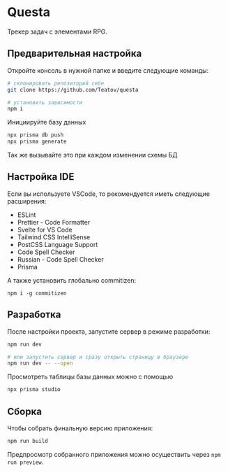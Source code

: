 # Questa

Трекер задач с элементами RPG.

## Предварительная настройка

Откройте консоль в нужной папке и введите следующие команды:

```bash
# склонировать репозиторий себе
git clone https://github.com/Teatov/questa

# установить зависимости
npm i
```
Инициируйте базу данных

```bash
npx prisma db push
npx prisma generate
```

Так же вызывайте это при каждом изменении схемы БД

## Настройка IDE

Если вы используете VSCode, то рекомендуется иметь следующие расширения:

- ESLint
- Prettier - Code Formatter
- Svelte for VS Code
- Tailwind CSS IntelliSense
- PostCSS Language Support
- Code Spell Checker
- Russian - Code Spell Checker
- Prisma

А также установить глобально commitizen:

```
npm i -g commitizen
```

## Разработка

После настройки проекта, запустите сервер в режиме разработки:

```bash
npm run dev

# или запустить сервер и сразу открыть страницу в браузере
npm run dev -- --open
```

Просмотреть таблицы базы данных можно с помощью

```bash
npx prisma studio
```

## Сборка

Чтобы собрать финальную версию приложения:

```bash
npm run build
```

Предпросмотр собранного приложения можно осуществить через `npm run preview`.
